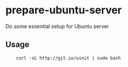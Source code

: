 # prepare-ubuntu-server
Do some essential setup for Ubuntu server

## Usage

        curl -sL http://git.io/uinit | sudo bash
